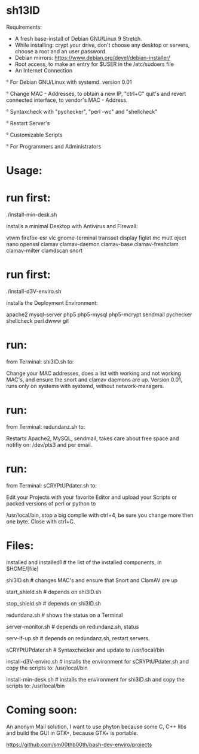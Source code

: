 # sh13lD

Requirements:

- A fresh base-install of Debian GNU/Linux 9 Stretch. 
- While installing: crypt your drive, don't choose any desktop or servers, choose a root and an user password.
- Debian mirrors: https://www.debian.org/devel/debian-installer/
- Root access, to make an entry for $USER in the /etc/sudoers file
- An Internet Connection

° For Debian GNU/Linux with systemd. version 0.01

° Change MAC - Addresses, to obtain a new IP, "ctrl+C" quit's and revert connected interface, to vendor's MAC - Address.

° Syntaxcheck with "pychecker", "perl -wc" and "shellcheck"

° Restart Server's

° Customizable Scripts

° For Programmers and Administrators

# Usage:

# run first:

./install-min-desk.sh

installs a minimal Desktop with Antivirus and Firewall:

vtwm firefox-esr vlc gnome-terminal transset display figlet mc mutt eject nano openssl clamav clamav-daemon clamav-base clamav-freshclam clamav-milter clamdscan snort

# run first:

./install-d3V-enviro.sh

installs the Deployment Environment:

apache2 mysql-server php5 php5-mysql php5-mcrypt sendmail pychecker shellcheck perl dwww git

# run:

from Terminal: shi3lD.sh to:

Change your MAC addresses, does a list with working and not working MAC's, and ensure the snort and clamav daemons are up. Version 0.01,	runs only on systems with systemd, without network-managers.

# run:

from Terminal: redundanz.sh to:

Restarts Apache2, MySQL, sendmail, takes care about free space and notifiy on: /dev/pts3 and per email.

# run:

from Terminal: sCRYPtUPdater.sh to:

Edit your Projects with your favorite Editor and upload your Scripts or packed versions of perl or python to 

/usr/local/bin, stop a big compile with ctrl+4, be sure you change more then one byte. Close with ctrl+C.

# Files:

installed and installed1 # the list of the installed components, in $HOME/[file]

shi3lD.sh # changes MAC's and ensure that Snort and ClamAV are up

start_shield.sh # depends on shi3lD.sh

stop_shield.sh # depends on shi3lD.sh

redundanz.sh # shows the status on a Terminal

server-monitor.sh # depends on redundanz.sh, status

serv-if-up.sh # depends on redundanz.sh, restart servers.

sCRYPtUPdater.sh # Syntaxchecker and update to /usr/local/bin

install-d3V-enviro.sh # installs the environment for sCRYPtUPdater.sh and copy the scripts to: /usr/local/bin

install-min-desk.sh # installs the environment for shi3lD.sh and copy the scripts to: /usr/local/bin

# Coming soon:

An anonym Mail solution, I want to use phyton because some C, C++ libs and build the GUI in GTK+, because GTK+ is portable.

https://github.com/sm00thb00th/bash-dev-enviro/projects
